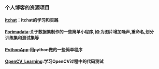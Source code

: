 ### 个人博客的资源项目

#### [itchat](https://github.com/King-Key/Blogger/tree/itchat/itchat)：itchat的学习和实践
#### [Forimadata](https://github.com/King-Key/Blogger/tree/itchat/Forimgdata):关于数据集制作的一些简单小程序,如:为图片增加噪声,重命名,划分训练集和测试集等 
#### [PythonApp](https://github.com/King-Key/Blogger/tree/master/PythonApp):用python做的一些简单程序

#### [OpenCV_Learning]():学习OpenCV过程中的代码测试

